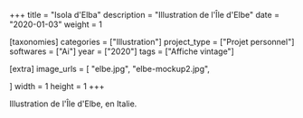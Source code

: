 +++
title = "Isola d'Elba"
description = "Illustration de l'Île d'Elbe"
date = "2020-01-03"
weight = 1

[taxonomies]
categories = ["Illustration"]
project_type = ["Projet personnel"]
softwares = ["Ai"]
year = ["2020"]
tags = ["Affiche vintage"]

[extra]
image_urls = [
    "elbe.jpg",
    "elbe-mockup2.jpg",

]
width = 1
height = 1
+++

Illustration de l'Île d'Elbe, en Italie.